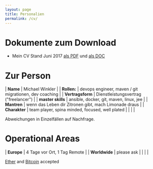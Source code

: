 ```yaml
---
layout: page
title: Personalien
permalink: /cv/
---
```


# Dokumente zum Download #

* Mein CV Stand Juni 2017 [als PDF](../downloads/micwin_profil.pdf) und [als DOC](../downloads/micwin_profil.doc)

# Zur Person #

| **Name** | Michael Winkler  |
| **Rollen:** | devops engineer, maven / git migrationen, dev coaching  |
| **Vertragsform** | Dienstleistungsvertrag ("freelancer")  |
| **master skills** | ansible, docker, git, maven, linux, jee  |
| **Mantren** | wenn das Leben dir Zitronen gibt, mach Limonade draus |
| **Charakter** | team player, spina minded, focused, well plated |
| | |

Abweichungen in Einzelfällen auf Nachfrage.

# Operational Areas #

| **Europe** | 4 Tage vor Ort, 1 Tag Remote |
| **Worldwide** | please ask  |
| | |

[Ether](https://de.wikipedia.org/wiki/Ethereum) and [Bitcoin](https://de.wikipedia.org/wiki/Bitcoin) accepted
